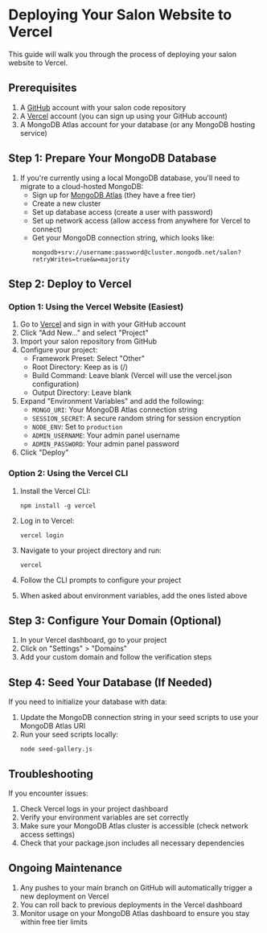 # Deploying Your Salon Website to Vercel

This guide will walk you through the process of deploying your salon website to Vercel.

## Prerequisites

1. A [GitHub](https://github.com) account with your salon code repository
2. A [Vercel](https://vercel.com) account (you can sign up using your GitHub account)
3. A MongoDB Atlas account for your database (or any MongoDB hosting service)

## Step 1: Prepare Your MongoDB Database

1. If you're currently using a local MongoDB database, you'll need to migrate to a cloud-hosted MongoDB:
   - Sign up for [MongoDB Atlas](https://www.mongodb.com/cloud/atlas) (they have a free tier)
   - Create a new cluster
   - Set up database access (create a user with password)
   - Set up network access (allow access from anywhere for Vercel to connect)
   - Get your MongoDB connection string, which looks like:
     ```
     mongodb+srv://username:password@cluster.mongodb.net/salon?retryWrites=true&w=majority
     ```

## Step 2: Deploy to Vercel

### Option 1: Using the Vercel Website (Easiest)

1. Go to [Vercel](https://vercel.com) and sign in with your GitHub account
2. Click "Add New..." and select "Project"
3. Import your salon repository from GitHub
4. Configure your project:
   - Framework Preset: Select "Other"
   - Root Directory: Keep as is (/)
   - Build Command: Leave blank (Vercel will use the vercel.json configuration)
   - Output Directory: Leave blank
5. Expand "Environment Variables" and add the following:
   - `MONGO_URI`: Your MongoDB Atlas connection string
   - `SESSION_SECRET`: A secure random string for session encryption
   - `NODE_ENV`: Set to `production`
   - `ADMIN_USERNAME`: Your admin panel username
   - `ADMIN_PASSWORD`: Your admin panel password
6. Click "Deploy"

### Option 2: Using the Vercel CLI

1. Install the Vercel CLI:
   ```
   npm install -g vercel
   ```

2. Log in to Vercel:
   ```
   vercel login
   ```

3. Navigate to your project directory and run:
   ```
   vercel
   ```

4. Follow the CLI prompts to configure your project
5. When asked about environment variables, add the ones listed above

## Step 3: Configure Your Domain (Optional)

1. In your Vercel dashboard, go to your project
2. Click on "Settings" > "Domains"
3. Add your custom domain and follow the verification steps

## Step 4: Seed Your Database (If Needed)

If you need to initialize your database with data:

1. Update the MongoDB connection string in your seed scripts to use your MongoDB Atlas URI
2. Run your seed scripts locally:
   ```
   node seed-gallery.js
   ```

## Troubleshooting

If you encounter issues:

1. Check Vercel logs in your project dashboard
2. Verify your environment variables are set correctly
3. Make sure your MongoDB Atlas cluster is accessible (check network access settings)
4. Check that your package.json includes all necessary dependencies

## Ongoing Maintenance

1. Any pushes to your main branch on GitHub will automatically trigger a new deployment on Vercel
2. You can roll back to previous deployments in the Vercel dashboard
3. Monitor usage on your MongoDB Atlas dashboard to ensure you stay within free tier limits 